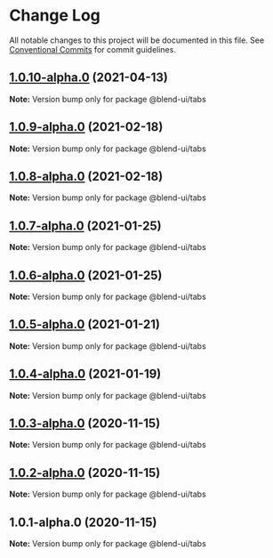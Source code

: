 # Change Log

All notable changes to this project will be documented in this file.
See [Conventional Commits](https://conventionalcommits.org) for commit guidelines.

## [1.0.10-alpha.0](https://prifina-admin/prifina/blend-ui/compare/@blend-ui/tabs@1.0.9-alpha.0...@blend-ui/tabs@1.0.10-alpha.0) (2021-04-13)

**Note:** Version bump only for package @blend-ui/tabs





## [1.0.9-alpha.0](https://prifina-admin/prifina/blend-ui/compare/@blend-ui/tabs@1.0.8-alpha.0...@blend-ui/tabs@1.0.9-alpha.0) (2021-02-18)

**Note:** Version bump only for package @blend-ui/tabs





## [1.0.8-alpha.0](https://prifina-admin/prifina/blend-ui/compare/@blend-ui/tabs@1.0.7-alpha.0...@blend-ui/tabs@1.0.8-alpha.0) (2021-02-18)

**Note:** Version bump only for package @blend-ui/tabs





## [1.0.7-alpha.0](https://prifina-admin/prifina/blend-ui/compare/@blend-ui/tabs@1.0.6-alpha.0...@blend-ui/tabs@1.0.7-alpha.0) (2021-01-25)

**Note:** Version bump only for package @blend-ui/tabs





## [1.0.6-alpha.0](https://prifina-admin/prifina/blend-ui/compare/@blend-ui/tabs@1.0.5-alpha.0...@blend-ui/tabs@1.0.6-alpha.0) (2021-01-25)

**Note:** Version bump only for package @blend-ui/tabs





## [1.0.5-alpha.0](https://prifina-admin/prifina/blend-ui/compare/@blend-ui/tabs@1.0.4-alpha.0...@blend-ui/tabs@1.0.5-alpha.0) (2021-01-21)

**Note:** Version bump only for package @blend-ui/tabs





## [1.0.4-alpha.0](https://prifina-admin/prifina/blend-ui/compare/@blend-ui/tabs@1.0.3-alpha.0...@blend-ui/tabs@1.0.4-alpha.0) (2021-01-19)

**Note:** Version bump only for package @blend-ui/tabs





## [1.0.3-alpha.0](https://prifina-admin/prifina/blend-ui/compare/@blend-ui/tabs@1.0.2-alpha.0...@blend-ui/tabs@1.0.3-alpha.0) (2020-11-15)

**Note:** Version bump only for package @blend-ui/tabs





## [1.0.2-alpha.0](https://prifina-admin/prifina/blend-ui/compare/@blend-ui/tabs@1.0.1-alpha.0...@blend-ui/tabs@1.0.2-alpha.0) (2020-11-15)

**Note:** Version bump only for package @blend-ui/tabs





## 1.0.1-alpha.0 (2020-11-15)

**Note:** Version bump only for package @blend-ui/tabs
